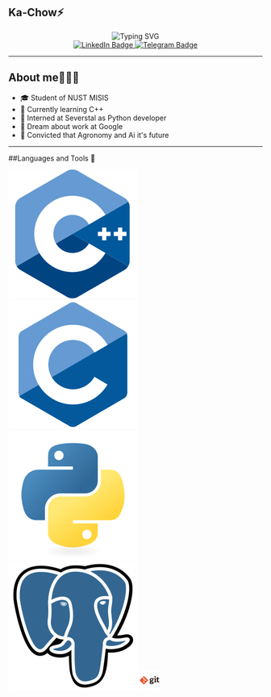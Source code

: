 ## Ka-Chow⚡️

<div align="center">
  <img src="https://readme-typing-svg.demolab.com?font=Honk&size=25&pause=1000&color=38F78C&center=true&vCenter=true&width=435&lines=Welcome+to+my+GitHub+page!)" alt="Typing SVG" />
</div>

<div id="badges" align="center">
  <a href="https://www.linkedin.com/in/vyacheslav-n-0684882a7/">
    <img src="https://img.shields.io/badge/LinkedIn-blue?style=for-the-badge&logo=linkedin&logoColor=white" alt="LinkedIn Badge"/>
  </a>
  <a href="https://t.me/funy_dude">
    <img src="https://img.shields.io/badge/Telegram-blue?logo=Telegram&logoColor=white&style=for-the-badge" alt="Telegram Badge"/>
  </a>
</div>

---

## About me👨🏻‍💻
  - 🎓 Student of NUST MISIS
  - 🌱 Currently learning C++
  - 💼 Interned at Severstal as Python developer
  - 💭 Dream about work at Google
  - 🔮 Convicted that Agronomy and Ai it's future

---
##Languages and Tools 🧰
<div>
  <img src="https://github.com/devicons/devicon/blob/master/icons/cplusplus/cplusplus-original.svg">
  <img src="https://github.com/devicons/devicon/blob/master/icons/c/c-original.svg">
  <img src="">
  <img src="">
  <img src="https://github.com/devicons/devicon/blob/master/icons/python/python-original.svg">
  <img src="https://github.com/devicons/devicon/blob/master/icons/postgresql/postgresql-original.svg">
  <img src="https://github.com/devicons/devicon/blob/master/icons/git/git-original-wordmark.svg" title="Git" **alt="Git" width="40" height="40"/>
</div>
<!--
**DrillAviation/DrillAviation** is a ✨ _special_ ✨ repository because its `README.md` (this file) appears on your GitHub profile.

Here are some ideas to get you started:

- 🔭 I’m currently working on ...
- 🌱 I’m currently learning ...
- 👯 I’m looking to collaborate on ...
- 🤔 I’m looking for help with ...
- 💬 Ask me about ...
- 📫 How to reach me: ...
- 😄 Pronouns: ...
- ⚡ Fun fact: ...
-->
